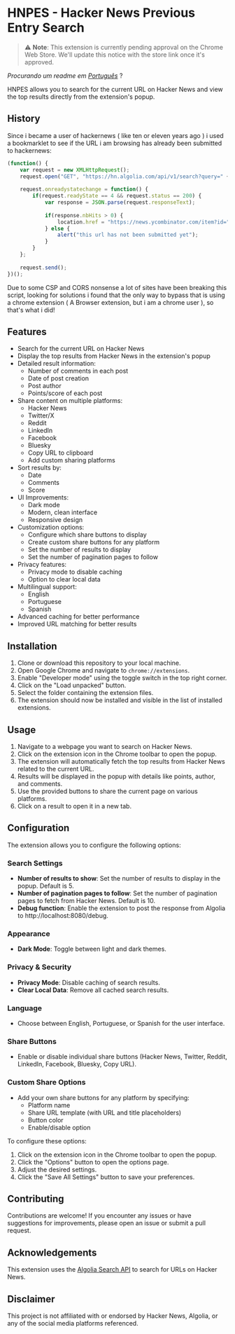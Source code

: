 # HNPES - Hacker News Previous Entry Search

> ⚠️ **Note**: This extension is currently pending approval on the Chrome Web Store. We'll update this notice with the store link once it's approved.


*Procurando um readme em [Português](README.pt-BR.md)* ?

HNPES allows you to search for the current URL on Hacker News and view the top results directly from the extension's popup.

## History

Since i became a user of hackernews ( like ten or eleven years ago ) i used a bookmarklet to see if the URL i am browsing has already been submitted to hackernews:

```javascript
(function() {
    var request = new XMLHttpRequest();
    request.open("GET", "https://hn.algolia.com/api/v1/search?query=" + encodeURIComponent(location.href), true);
   
    request.onreadystatechange = function() {
        if(request.readyState == 4 && request.status == 200) {
            var response = JSON.parse(request.responseText);
            
            if(response.nbHits > 0) {
                location.href = "https://news.ycombinator.com/item?id=" + response.hits[0].objectID;
            } else {
                alert("this url has not been submitted yet");
            }
        }
    };
    
    request.send();
})();
```

 Due to some CSP and CORS nonsense a lot of sites have been breaking this script, looking for solutions i found that the only way to bypass that is using a chrome extension ( A Browser extension, but i am a chrome user ), so that's what i did!

## Features

- Search for the current URL on Hacker News
- Display the top results from Hacker News in the extension's popup
- Detailed result information:
  - Number of comments in each post
  - Date of post creation
  - Post author
  - Points/score of each post
- Share content on multiple platforms:
  - Hacker News
  - Twitter/X
  - Reddit
  - LinkedIn
  - Facebook
  - Bluesky
  - Copy URL to clipboard
  - Add custom sharing platforms
- Sort results by:
  - Date
  - Comments
  - Score
- UI Improvements:
  - Dark mode
  - Modern, clean interface
  - Responsive design
- Customization options:
  - Configure which share buttons to display
  - Create custom share buttons for any platform
  - Set the number of results to display
  - Set the number of pagination pages to follow
- Privacy features:
  - Privacy mode to disable caching
  - Option to clear local data
- Multilingual support:
  - English
  - Portuguese
  - Spanish
- Advanced caching for better performance
- Improved URL matching for better results

## Installation

1. Clone or download this repository to your local machine.
2. Open Google Chrome and navigate to `chrome://extensions`.
3. Enable "Developer mode" using the toggle switch in the top right corner.
4. Click on the "Load unpacked" button.
5. Select the folder containing the extension files.
6. The extension should now be installed and visible in the list of installed extensions.

## Usage

1. Navigate to a webpage you want to search on Hacker News.
2. Click on the extension icon in the Chrome toolbar to open the popup.
3. The extension will automatically fetch the top results from Hacker News related to the current URL.
4. Results will be displayed in the popup with details like points, author, and comments.
5. Use the provided buttons to share the current page on various platforms.
6. Click on a result to open it in a new tab.

## Configuration

The extension allows you to configure the following options:

### Search Settings
- **Number of results to show**: Set the number of results to display in the popup. Default is 5.
- **Number of pagination pages to follow**: Set the number of pagination pages to fetch from Hacker News. Default is 10.
- **Debug function**: Enable the extension to post the response from Algolia to http://localhost:8080/debug.

### Appearance
- **Dark Mode**: Toggle between light and dark themes.

### Privacy & Security
- **Privacy Mode**: Disable caching of search results.
- **Clear Local Data**: Remove all cached search results.

### Language
- Choose between English, Portuguese, or Spanish for the user interface.

### Share Buttons
- Enable or disable individual share buttons (Hacker News, Twitter, Reddit, LinkedIn, Facebook, Bluesky, Copy URL).

### Custom Share Options
- Add your own share buttons for any platform by specifying:
  - Platform name
  - Share URL template (with URL and title placeholders)
  - Button color
  - Enable/disable option

To configure these options:

1. Click on the extension icon in the Chrome toolbar to open the popup.
2. Click the "Options" button to open the options page.
3. Adjust the desired settings.
4. Click the "Save All Settings" button to save your preferences.

## Contributing

Contributions are welcome! If you encounter any issues or have suggestions for improvements, please open an issue or submit a pull request.

## Acknowledgements

This extension uses the [Algolia Search API](https://hn.algolia.com/api) to search for URLs on Hacker News.

## Disclaimer

This project is not affiliated with or endorsed by Hacker News, Algolia, or any of the social media platforms referenced.


